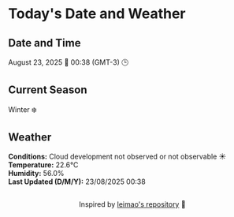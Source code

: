  # Today's Date and Weather
    
## Date and Time
August 23, 2025 📅
00:38 (GMT-3) 🕒

## Current Season
Winter ❄️
## Weather 
**Conditions:** Cloud development not observed or not observable ☀️
**Temperature:** 22.6°C  
**Humidity:** 56.0%  
**Last Updated (D/M/Y):** 23/08/2025 00:38
##
<div align="center">Inspired by <a href="https://github.com/leimao/What-Is-The-Date-Today">leimao's repository</a> 🌱</div>
